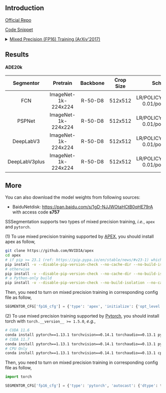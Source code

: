 ## Introduction

<a href="https://github.com/baidu-research/DeepBench">Official Repo</a>

<a href="https://github.com/SegmentationBLWX/sssegmentation/blob/main/ssseg/train.py">Code Snippet</a>

<details>
<summary align="left"><a href="https://arxiv.org/pdf/1710.03740.pdf">Mixed Precision (FP16) Training (ArXiv'2017)</a></summary>

```latex
@article{micikevicius2017mixed,
    title={Mixed precision training},
    author={Micikevicius, Paulius and Narang, Sharan and Alben, Jonah and Diamos, Gregory and Elsen, Erich and Garcia, David and Ginsburg, Boris and Houston, Michael and Kuchaiev, Oleksii and Venkatesh, Ganesh and others},
    journal={arXiv preprint arXiv:1710.03740},
    year={2017}
}
```

</details>


## Results

#### ADE20k

| Segmentor     | Pretrain               | Backbone    | Crop Size  | Schedule                             | Train/Eval Set  | mIoU   | Download                                                                                                                                                                                                                                                                                                                                                                                                        |
| :-:           | :-:                    | :-:         | :-:        | :-:                                  | :-:             | :-:    | :-:                                                                                                                                                                                                                                                                                                                                                                                                             |
| FCN           | ImageNet-1k-224x224    | R-50-D8     | 512x512    | LR/POLICY/BS/EPOCH: 0.01/poly/16/130 | train/val       | 36.67% | [cfg](https://raw.githubusercontent.com/SegmentationBLWX/sssegmentation/main/ssseg/configs/fcn/fcn_resnet50os8_ade20k.py) &#124; [model](https://github.com/SegmentationBLWX/modelstore/releases/download/ssseg_fp16/fcn_r50_apexfp16_ade20k.pth) &#124; [log](https://github.com/SegmentationBLWX/modelstore/releases/download/ssseg_fp16/fcn_r50_apexfp16_ade20k.log)                                         |
| PSPNet        | ImageNet-1k-224x224    | R-50-D8     | 512x512    | LR/POLICY/BS/EPOCH: 0.01/poly/16/130 | train/val       | 42.06% | [cfg](https://raw.githubusercontent.com/SegmentationBLWX/sssegmentation/main/ssseg/configs/pspnet/pspnet_resnet50os8_ade20k.py) &#124; [model](https://github.com/SegmentationBLWX/modelstore/releases/download/ssseg_fp16/pspnet_r50_apexfp16_ade20k.pth) &#124; [log](https://github.com/SegmentationBLWX/modelstore/releases/download/ssseg_fp16/pspnet_r50_apexfp16_ade20k.log)                             |
| DeepLabV3     | ImageNet-1k-224x224    | R-50-D8     | 512x512    | LR/POLICY/BS/EPOCH: 0.01/poly/16/130 | train/val       | 43.54% | [cfg](https://raw.githubusercontent.com/SegmentationBLWX/sssegmentation/main/ssseg/configs/deeplabv3/deeplabv3_resnet50os8_ade20k.py) &#124; [model](https://github.com/SegmentationBLWX/modelstore/releases/download/ssseg_fp16/deeplabv3_r50_apexfp16_ade20k.pth) &#124; [log](https://github.com/SegmentationBLWX/modelstore/releases/download/ssseg_fp16/deeplabv3_r50_apexfp16_ade20k.log)                 |
| DeepLabV3plus | ImageNet-1k-224x224    | R-50-D8     | 512x512    | LR/POLICY/BS/EPOCH: 0.01/poly/16/130 | train/val       | 43.87% | [cfg](https://raw.githubusercontent.com/SegmentationBLWX/sssegmentation/main/ssseg/configs/deeplabv3plus/deeplabv3plus_resnet50os8_ade20k.py) &#124; [model](https://github.com/SegmentationBLWX/modelstore/releases/download/ssseg_fp16/deeplabv3plus_r50_apexfp16_ade20k.pth) &#124; [log](https://github.com/SegmentationBLWX/modelstore/releases/download/ssseg_fp16/deeplabv3plus_r50_apexfp16_ade20k.log) |


## More

You can also download the model weights from following sources:

- BaiduNetdisk: https://pan.baidu.com/s/1gD-NJJWOtaHCtB0qHE79rA with access code **s757**

SSSegmentation supports two types of mixed precision training, *i.e.*, `apex` and `pytorch`.

(1) To use mixed precision training supported by [APEX](https://github.com/NVIDIA/apex), you should install apex as follow,

```sh
git clone https://github.com/NVIDIA/apex
cd apex
# if pip >= 23.1 (ref: https://pip.pypa.io/en/stable/news/#v23-1) which supports multiple `--config-settings` with the same key... 
pip install -v --disable-pip-version-check --no-cache-dir --no-build-isolation --config-settings "--build-option=--cpp_ext" --config-settings "--build-option=--cuda_ext" ./
# otherwise
pip install -v --disable-pip-version-check --no-cache-dir --no-build-isolation --global-option="--cpp_ext" --global-option="--cuda_ext" ./
# a Python-only build
pip install -v --disable-pip-version-check --no-build-isolation --no-cache-dir ./
```

Then, you need to turn on mixed precision training in corresponding config file as follow,

```python
SEGMENTOR_CFG['fp16_cfg'] = {'type': 'apex', 'initialize': {'opt_level': 'O1'}, 'scale_loss': {}}
```

(2) To use mixed precision training supported by [Pytorch](https://pytorch.org/), you should install torch with `torch.__version__ >= 1.5.0`, *e.g.*,

```sh
# CUDA 11.6
conda install pytorch==1.13.1 torchvision==0.14.1 torchaudio==0.13.1 pytorch-cuda=11.6 -c pytorch -c nvidia
# CUDA 11.7
conda install pytorch==1.13.1 torchvision==0.14.1 torchaudio==0.13.1 pytorch-cuda=11.7 -c pytorch -c nvidia
# CPU Only
conda install pytorch==1.13.1 torchvision==0.14.1 torchaudio==0.13.1 cpuonly -c pytorch
```

Then, you need to turn on mixed precision training in corresponding config file as follow,

```python
import torch

SEGMENTOR_CFG['fp16_cfg'] = {'type': 'pytorch', 'autocast': {'dtype': torch.float16}, 'grad_scaler': {}}
```